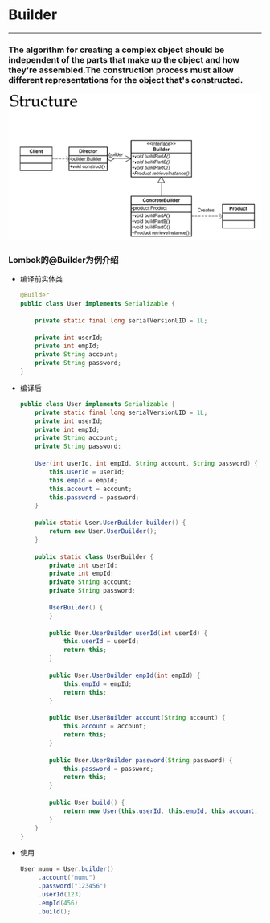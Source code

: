 # Builder
---
### The algorithm for creating a complex object should be independent of the parts that make up the object and how they're assembled.The construction process must allow different representations for the object that's constructed.

![Builder](../../picture/designpattern/builder.png)
### Lombok的@Builder为例介绍
- 编译前实体类
    ```java
    @Builder
    public class User implements Serializable {
    
        private static final long serialVersionUID = 1L;
    
        private int userId;
        private int empId;
        private String account;
        private String password;
    }
    ```
- 编译后
    ```java
    public class User implements Serializable {
        private static final long serialVersionUID = 1L;
        private int userId;
        private int empId;
        private String account;
        private String password;
    
        User(int userId, int empId, String account, String password) {
            this.userId = userId;
            this.empId = empId;
            this.account = account;
            this.password = password;
        }
    
        public static User.UserBuilder builder() {
            return new User.UserBuilder();
        }
    
        public static class UserBuilder {
            private int userId;
            private int empId;
            private String account;
            private String password;
    
            UserBuilder() {
            }
    
            public User.UserBuilder userId(int userId) {
                this.userId = userId;
                return this;
            }
    
            public User.UserBuilder empId(int empId) {
                this.empId = empId;
                return this;
            }
    
            public User.UserBuilder account(String account) {
                this.account = account;
                return this;
            }
    
            public User.UserBuilder password(String password) {
                this.password = password;
                return this;
            }

            public User build() {
                return new User(this.userId, this.empId, this.account, this.password);
            }
        }
    }
    ```
- 使用
    ```java
    User mumu = User.builder()
         .account("mumu")
         .password("123456")
         .userId(123)
         .empId(456)
         .build();
    ```